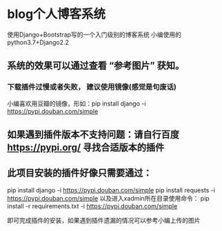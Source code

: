 # blog个人博客系统
使用Django+Bootstrap写的一个入门级别的博客系统
小编使用的python3.7+Django2.2


## 系统的效果可以通过查看 “参考图片” 获知。


### 下载插件过慢或者失败， 建议使用镜像(感觉是句废话)
小编喜欢用豆瓣的镜像，形如：pip install django -i https://pypi.douban.com/simple


## 如果遇到插件版本不支持问题：请自行百度 https://pypi.org/ 寻找合适版本的插件


## 此项目安装的插件好像只需要通过：
pip install django -i https://pypi.douban.com/simple
pip install requests -i https://pypi.douban.com/simple
以及进入xadmin所在目录使用命令：
pip install -r requirements.txt -i https://pypi.douban.com/simple

即可完成插件的安装，如果遇到插件遗漏的情况可以参考小编上传的图片
